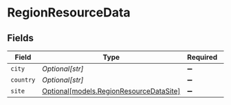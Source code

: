 # RegionResourceData


## Fields

| Field                                                                          | Type                                                                           | Required                                                                       | Description                                                                    |
| ------------------------------------------------------------------------------ | ------------------------------------------------------------------------------ | ------------------------------------------------------------------------------ | ------------------------------------------------------------------------------ |
| `city`                                                                         | *Optional[str]*                                                                | :heavy_minus_sign:                                                             | N/A                                                                            |
| `country`                                                                      | *Optional[str]*                                                                | :heavy_minus_sign:                                                             | N/A                                                                            |
| `site`                                                                         | [Optional[models.RegionResourceDataSite]](../models/regionresourcedatasite.md) | :heavy_minus_sign:                                                             | N/A                                                                            |